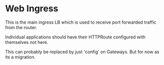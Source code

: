 # Web Ingress

This is the main ingress LB which is used to receive port forwarded traffic from the router.

Individual applications should have their HTTPRoute configured with themselves not here.

This can probably be replaced by just 'config' on Gateways. But for now as its a migration. 